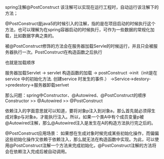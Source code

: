 spring注解@PostConstruct
该注解可以实现在运行工程时，自动运行该注解下的方法；

@PostConstruct是java5的时候引入的注解，指的是在项目启动的时候执行这个方法，也可以理解为在spring容器启动的时候执行，可作为一些数据的常规化加载，比如数据字典之类的。

 

 被@PostConstruct修饰的方法会在服务器加载Servle的时候运行，并且只会被服务器执行一次。PostConstruct在构造函数之后执行

也就是加载顺序 

 服务器加载Servlet -> servlet 构造函数的加载 -> postConstruct ->init（init是在service 中的初始化方法. 创建service 时发生的事件.） ->Service->destory->predestory->服务器卸载serlvet

那么问题：spring中Constructor、@Autowired、@PostConstruct的顺序
Constructor >> @Autowired >> @PostConstruct

依赖注入的字面意思就可以知道，要将对象p注入到对象a，那么首先就必须得生成对象p与对象a，才能执行注入。所以，如果一个类A中有个成员变量p被@Autowired注解，那么@Autowired注入是发生在A的构造方法执行完之后的。

@PostConstruct应用场景：
如果想在生成对象时候完成某些初始化操作，而偏偏这些初始化操作又依赖于依赖注入，那么就无法在构造函数中实现。为此，可以使用@PostConstruct注解一个方法来完成初始化，@PostConstruct注解的方法将会在依赖注入完成后被自动调用。